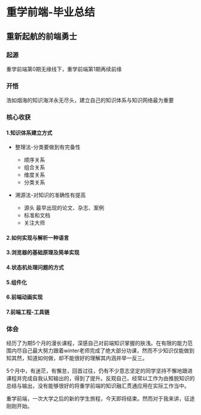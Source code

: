 # 重学前端-毕业总结

## 重新起航的前端勇士

### 起源

重学前端第0期无缘线下，重学前端第1期再续前缘

### 开悟

浩如烟海的知识海洋永无尽头，建立自己的知识体系与知识网络最为重要

### 核心收获

#### 1.知识体系建立方式

* 整理法-分类要做到有完备性
    * 顺序关系
    * 组合关系
    * 维度关系
    * 分类关系

* 溯源法-对知识的准确性有提高
    * 源头 最早出现的论文、杂志、案例
    * 标准和文档
    * 关注大师

#### 2.如何实现与解析一种语言

#### 3.浏览器的基础原理及简单实现

#### 4.状态机处理问题的方式

#### 5.组件化

#### 6.前端动画实现

#### 7.前端工程-工具链

### 体会

经历了为期5个月的漫长课程，深感自己对前端知识掌握的肤浅。在有限的能力范围内尽自己最大努力跟着winter老师完成了绝大部分功课，然而不少知识仅能做到知其然，知道如何做，却不能很好的理解其内涵并举一反三。

5个月中，有迷茫，有懈怠，回首过往，仍有不少意志坚定的同学坚持不懈地跟进课程并完成自我认知输出的，得到了提升。反观自己，经常以工作为由推脱知识的总结与输出，没有能够很好的将重学前端的知识融汇贯通应用在实际工作当中。

重学前端，一次大学之后的新的学生旅程，今天即将结束。然而对于我来讲，征途刚刚开始。